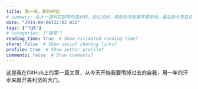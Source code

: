 ```yaml
---
title: 第一天，新的开始
# summary: 从大一进科实部帮你送材料，到认识你，再到你向我推荐龚老师，最后到今天在你去美国之前最后一次见你，只想对你说：先哲君祝你一路顺风。
date: "2014-08-06T22:02:02Z"
tags: ["飞跃"]
# categories: ["随笔"]
reading_time: true  # Show estimated reading time?
share: false  # Show social sharing links?
profile: true  # Show author profile?
comments: false  # Show comments?
---
```

这是我在GitHub上的第一篇文章，从今天开始我要甩掉过去的自我，用一年的汗水来敲开美利坚的大门。